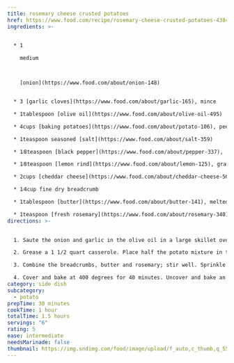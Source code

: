 ```yaml
---
title: rosemary cheese crusted potatoes
href: https://www.food.com/recipe/rosemary-cheese-crusted-potatoes-438409
ingredients: >-
  

  * 1

    medium 



    [onion](https://www.food.com/about/onion-148)


  * 3 [garlic cloves](https://www.food.com/about/garlic-165), mince

  * 1tablespoon [olive oil](https://www.food.com/about/olive-oil-495)

  * 4cups [baking potatoes](https://www.food.com/about/potato-106), peeled and chopped

  * 1teaspoon seasoned [salt](https://www.food.com/about/salt-359)

  * 1⁄8teaspoon [black pepper](https://www.food.com/about/pepper-337), coarsely ground

  * 1⁄8teaspoon [lemon rind](https://www.food.com/about/lemon-125), grated

  * 2cups [cheddar cheese](https://www.food.com/about/cheddar-cheese-564), shredded and divided

  * 1⁄4cup fine dry breadcrumb

  * 1tablespoon [butter](https://www.food.com/about/butter-141), melted

  * 1teaspoon [fresh rosemary](https://www.food.com/about/rosemary-340), chopped
directions: >-
  

  1. Saute the onion and garlic in the olive oil in a large skillet over medium heat, stirring constantly, until tender. Stir in the potatoes, seasoned salt, pepper, and lemon rind.

  2. Grease a 1 1/2 quart casserole. Place half the potato mixture in the casserole dish. Sprinkle with 1 cup of the cheese. Repeat with the rest of the potatoes and cheese.

  3. Combine the breadcrumbs, butter and rosemary; stir well. Sprinkle the breadcrumb mix evenly over the potatoes.

  4. Cover and bake at 400 degrees for 40 minutes. Uncover and bake an additional 20 minutes or until your potatoes are tender (depends on how small you chopped them).
category: side dish
subcategory:
  - potato
prepTime: 30 minutes
cookTime: 1 hour
totalTime: 1.5 hours
servings: "6"
rating: 5
ease: intermediate
needsMarinade: false
thumbnail: https://img.sndimg.com/food/image/upload/f_auto,c_thumb,q_55,w_960/v1/img/recipes/43/84/09/pic2Qaqug.jpg
---
```

